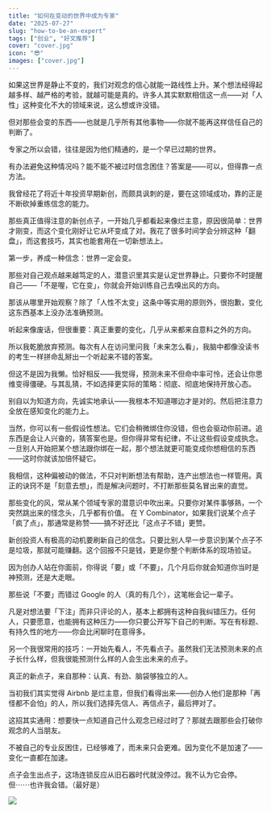 ```yaml
---
title: "如何在变动的世界中成为专家"
date: "2025-07-27"
slug: "how-to-be-an-expert"
tags: ["创业", "好文推荐"]
cover: "cover.jpg"
icon: "😎"
images: ["cover.jpg"]
---
```

如果这世界是静止不变的，我们对观念的信心就能一路线性上升。某个想法经得起越多样、越严格的考验，就越可能是真的。许多人其实默默相信这一点——对「人性」这种变化不大的领域来说，这么想或许没错。



但对那些会变的东西——也就是几乎所有其他事物——你就不能再这样信任自己的判断了。



专家之所以会错，往往是因为他们精通的，是一个早已过期的世界。



有办法避免这种情况吗？能不能不被过时信念困住？答案是——可以，但得靠一点方法。



我曾经花了将近十年投资早期新创，而颇具讽刺的是，要在这领域成功，靠的正是不断砍掉重练信念的能力。



那些真正值得注意的新创点子，一开始几乎都看起来像烂主意，原因很简单：世界才刚变，而这个变化刚好让它从坏变成了对。我花了很多时间学会分辨这种「翻盘」，而这套技巧，其实也能套用在一切新想法上。



第一步，养成一种信念：世界一定会变。



那些对自己观点越来越笃定的人，潜意识里其实是认定世界静止。只要你不时提醒自己——「不是喔，它在变」，你就会开始训练自己去嗅出风的方向。



那该从哪里开始观察？除了「人性不太变」这条中等实用的原则外，很抱歉，变化这东西基本上没办法准确预测。



听起来像废话，但很重要：真正重要的变化，几乎从来都来自意料之外的方向。



所以我乾脆放弃预测。每次有人在访问里问我「未来怎么看」，我脑中都像没读书的考生一样拼命乱掰出一个听起来不错的答案。



但这不是因为我懒。恰好相反——我觉得，预测未来不但命中率可怜，还会让你思维变得僵硬。与其乱猜，不如选择更实际的策略：彻底、彻底地保持开放心态。



别自以为知道方向，先诚实地承认——我根本不知道哪边才是对的。然后把注意力全放在感知变化的能力上。



当然，你可以有一些假设性想法。它们会稍微绑住你没错，但也会驱动你前进。追东西是会让人兴奋的，猜答案也是。但你得非常有纪律，不让这些假设变成执念。
一旦别人开始把某个想法跟你绑在一起，那个想法就更可能变成你想相信的东西——这时你就该加倍怀疑它。



我相信，这种偏被动的做法，不只对判断想法有帮助，连产出想法也一样管用。真正的诀窍不是「刻意去想」，而是解决问题时，不打断那些莫名冒出来的直觉。



那些变化的风，常从某个领域专家的潜意识中吹出来。只要你对某件事够熟，一个突然跳出来的怪念头，几乎都有价值。
在 Y Combinator，如果我们说某个点子「疯了点」，那通常是称赞——搞不好还比「这点子不错」更赞。



新创投资人有极高的动机要刷新自己的信念。只要比别人早一步意识到某个点子不是垃圾，那就可能赚翻。这个回报不只是钱，更是你整个判断体系的现场验证。



因为创办人站在你面前，你得说「要」或「不要」，几个月后你就会知道你当时是神预测，还是大走眼。



那些说「不要」而错过 Google 的人（真的有几个），这笔帐会记一辈子。



凡是对想法要「下注」而非只评论的人，基本上都拥有这种自我纠错压力。任何人，只要愿意，也能拥有这种压力——你只要公开写下自己的判断。写在有标题、有持久性的地方——你会比闲聊时在意得多。



另一个我很常用的技巧：一开始先看人，不先看点子。虽然我们无法预测未来的点子长什么样，但我很能预测什么样的人会生出未来的点子。



真正的新点子，来自那种：认真、有劲、脑袋够独立的人。



当初我们其实觉得 Airbnb 是烂主意，但我们看得出来——创办人他们是那种「再怪都不会怕」的人，所以我们选择先信人、再信点子，最后押对了。



这招其实通用：想要快一点知道自己什么观念已经过时了？那就去跟那些会打破你观念的人当朋友。



不被自己的专业反困住，已经够难了，而未来只会更难。因为变化不是加速了——变化一直都在加速。



点子会生出点子，这场连锁反应从旧石器时代就没停过。我不认为它会停。
但⋯⋯也许我会错。（最好是）




![](https://prod-files-secure.s3.us-west-2.amazonaws.com/112d0858-5090-4d34-a606-b75eb8d65fd2/46476355-9cf3-4e99-9b7a-3531bc426380/1000202064.png?X-Amz-Algorithm=AWS4-HMAC-SHA256&X-Amz-Content-Sha256=UNSIGNED-PAYLOAD&X-Amz-Credential=ASIAZI2LB4667MDY3XFJ%2F20250914%2Fus-west-2%2Fs3%2Faws4_request&X-Amz-Date=20250914T190848Z&X-Amz-Expires=3600&X-Amz-Security-Token=IQoJb3JpZ2luX2VjEOv%2F%2F%2F%2F%2F%2F%2F%2F%2F%2FwEaCXVzLXdlc3QtMiJGMEQCIEX7ZC%2ByNxQNVK7AaGzSBZA%2FrWCzaFm4Tw1DUnKw%2FYA3AiA5RKCWGL6ZlKRSEDO37P7afKcu1klGXTqiDRnYJvuZiir%2FAwhkEAAaDDYzNzQyMzE4MzgwNSIMxPz6F%2BvdOTr5tKL9KtwDCDHS1oe6sEZLf4Ba%2BMli%2FXsiv1QSX%2BM2bjuZU56xS2eZBcBim7dSinYk8spT54WUKAlP7MZxkHGjvanFL2rzTtQhNxj8WTV1pDVvmt1QU0RhaBwURzcaDvRqL5bsNaw4wQ8kzhLzzd7COZFVprn60qYxA7mBwgWlZ%2F9sWjvxofVg7AIu2Fv7H8dWJvrexxn0jUJxzatnb2RErQsgqMIOJe7KOKzoxMsezhmBBelzDFCmtN0Uk08Fwfu8cMpVSJOVRHqYwKq76oBc1I8VmbXiZ4GND7aJwP5apnOq%2FogeCvTqBHjUxiwweLzPCHR6ZgooWS4toynEc9LOZDpRC%2FbkNpz78HxxCZnAGf8It5Ed08WSwJjwwCFLgSKu7aY4mfYlAyME8hWei%2FXCvSUdIMpbk0XDkPpGad%2B45dnTBgZ95VB9OWR9AFKk18jiKiaa7%2FuSWwH3pCwAqcJPv3o8N7UP6qcdGdq4M7ZVRf%2Fcf%2B1LJki%2BzUJKg0V9LbjANC4CtCKa1KxK1rQXfm6LlN79LPzGSLSa3XwC0dbpy%2BbLFuI%2FkzrOSHs96GQPNmYeOEYxBJDn5eZH4JoOMy5eei06Gy0O0VzHX6WlehVhUhkU5K14rFTIF0IBcbtDDjGrPNww9qKcxgY6pgEIF%2B11%2BqrdoqTi%2B%2BYcHBqHJZzsa3%2BQ6057QvH7v8KJBWaVgmrG6ctOvHqI1AjjgquNW1FgC6waU2Y8PBeU%2BunE6WvaEOolAr%2BXdGzhPAu1AkA%2Br4m%2BQkdzr0wLDrkk0v4Te3H0BmKXShyU2Q7TX5VxMhuIB6URAYf1jtdyT%2Fidjbe1Jvr2CIPMUaBBGyFBCpHztUoV1sWVCZg54SIeh5yUweZ%2BYJoc&X-Amz-Signature=8331134107b319cb9fc82c1ae4c3fb3fdeaa9276fa68f1087f05989fa1b0881b&X-Amz-SignedHeaders=host&x-amz-checksum-mode=ENABLED&x-id=GetObject)

